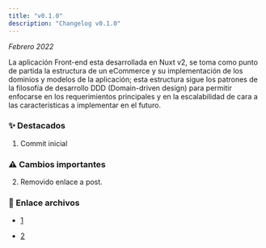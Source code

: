 ```yaml
---
title: "v0.1.0"
description: "Changelog v0.1.0"
---
```


_Febrero 2022_

La aplicación Front-end esta desarrollada en Nuxt v2, se toma como punto de partida la estructura de un eCommerce y su implementación de los dominios y modelos de la aplicación; esta estructura sigue los patrones de la filosofía de desarrollo DDD (Domain-driven design) para permitir enfocarse en los requerimientos principales y en la escalabilidad de cara a las características a implementar en el futuro.

### ✨ Destacados

1. Commit inicial

### ⚠️ Cambios importantes

2. Removido enlace a post.

### 🔗 Enlace archivos

- [1](https://github.com/Novanet-Studio/farine-fe/commit/cb420c375419055baa4f58eeb14077d2357567e7)

- [2](https://github.com/Novanet-Studio/farine-fe/commit/046fb8e0f4bf62783cfaa2ed8220f2bfe14fbff7)
